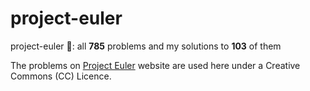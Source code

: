 # project-euler
project-euler 🔢: all **785** problems and my solutions to **103** of them

The problems on [Project Euler](https://projecteuler.net/) website are used here under a Creative Commons (CC) Licence.
